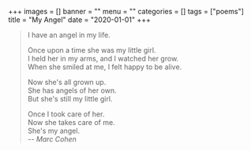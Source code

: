 +++
images = []
banner = ""
menu = ""
categories = []
tags = ["poems"]
title = "My Angel"
date = "2020-01-01"
+++

> I have an angel in my life.  
>
> Once upon a time she was my little girl.  
> I held her in my arms, and I watched her grow.  
> When she smiled at me, I felt happy to be alive.  
>
> Now she's all grown up.  
> She has angels of her own.  
> But she's still my little girl.  
>
> Once I took care of her.  
> Now she takes care of me.  
> She's my angel.  
> -- <cite>Marc Cohen</cite>
